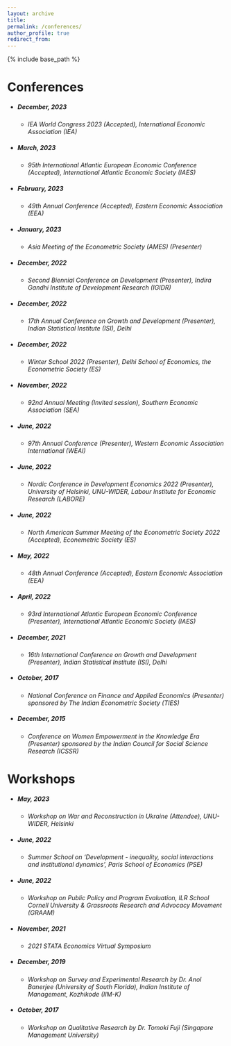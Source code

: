 ```yaml
---
layout: archive
title: 
permalink: /conferences/
author_profile: true
redirect_from:
---
```


{% include base_path %}


Conferences
============
* ##### December, 2023
   * _IEA World Congress 2023 (Accepted), International Economic Association (IEA)_ 
* ##### March, 2023
   * _95th International Atlantic European Economic Conference (Accepted), International Atlantic Economic Society (IAES)_
* ##### February, 2023
   * _49th Annual Conference (Accepted), Eastern Economic Association (EEA)_ 
* ##### January, 2023
   * _Asia Meeting of the Econometric Society (AMES) (Presenter)_ 
* ##### December, 2022
   * _Second Biennial Conference on Development (Presenter), Indira Gandhi Institute of Development Research (IGIDR)_ 
* ##### December, 2022
   * _17th Annual Conference on Growth and Development (Presenter), Indian Statistical Institute (ISI), Delhi_ 
* ##### December, 2022
   * _Winter School 2022 (Presenter), Delhi School of Economics, the Econometric Society (ES)_ 
* ##### November, 2022
   * _92nd Annual Meeting (Invited session), Southern Economic Association (SEA)_ 
* ##### June, 2022
   * _97th Annual Conference (Presenter), Western Economic Association International (WEAI)_ 
* ##### June, 2022
   * _Nordic Conference in Development Economics 2022 (Presenter), University of Helsinki, UNU-WIDER, Labour Institute for Economic Research (LABORE)_
* ##### June, 2022
   * _North American Summer Meeting of the Econometric Society 2022 (Accepted), Econemetric Society (ES)_
* ##### May, 2022
   * _48th Annual Conference (Accepted), Eastern Economic Association (EEA)_ 
* ##### April, 2022
   * _93rd International Atlantic European Economic Conference (Presenter), International Atlantic Economic Society (IAES)_ 
* ##### December, 2021
   * _16th International Conference on Growth and Development (Presenter), Indian Statistical Institute (ISI), Delhi_ 
* ##### October, 2017
   * _National Conference on Finance and Applied Economics (Presenter) sponsored by The Indian Econometric Society (TIES)_ 
* ##### December, 2015
   * _Conference on Women Empowerment in the Knowledge Era (Presenter) sponsored by the Indian Council for Social Science Research (ICSSR)_ 

Workshops
============
* ##### May, 2023
   * _Workshop on War and Reconstruction in Ukraine (Attendee), UNU-WIDER, Helsinki_ 
* ##### June, 2022
   * _Summer School on ‘Development - inequality, social interactions and institutional dynamics’, Paris School of Economics (PSE)_ 
*  ##### June, 2022
   * _Workshop on Public Policy and Program Evaluation, ILR School Cornell University & Grassroots Research and Advocacy Movement (GRAAM)_  
*  ##### November, 2021
   * _2021 STATA Economics Virtual Symposium_  
*  ##### December, 2019
   * _Workshop on Survey and Experimental Research by Dr. Anol Banerjee (University of South Florida), Indian Institute of Management, Kozhikode (IIM-K)_ 
*  ##### October, 2017
   * _Workshop on Qualitative Research by Dr. Tomoki Fuji (Singapore Management University)_  
   
   
   





